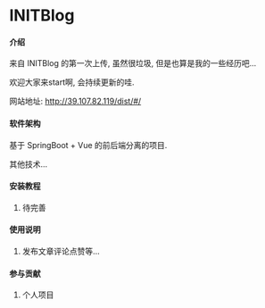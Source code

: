 # INITBlog

#### 介绍
来自 INITBlog 的第一次上传, 虽然很垃圾, 但是也算是我的一些经历吧...

欢迎大家来start啊, 会持续更新的哇.

网站地址: http://39.107.82.119/dist/#/

#### 软件架构
基于 SpringBoot + Vue 的前后端分离的项目.

其他技术... 


#### 安装教程

1. 待完善

#### 使用说明

1. 发布文章评论点赞等...

#### 参与贡献

1. 个人项目
